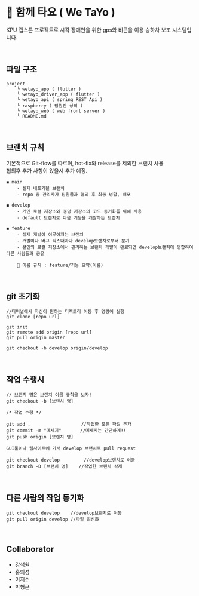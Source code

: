 # 🚌 함께 타요 ( We TaYo )

KPU 캡스톤 프로젝트로 시각 장애인을 위한 gps와 비콘을 이용
승하차 보조 시스템입니다.

<br>

## 파일 구조

```
project
    └ wetayo_app ( flutter )
    └ wetayo_driver_app ( flutter )
    └ wetayo_api ( spring REST Api )
    └ raspberry ( 팀원간 상의 )
    └ wetayo_web ( web front server )
    └ README.md
```

<br>

## 브랜치 규칙

기본적으로 Git-flow를 따르며, hot-fix와 release를 제외한 브랜치 사용<br>
협의후 추가 사항이 있을시 추가 예정.

```
◼ main
    - 실제 배포가될 브랜치
    - repo 총 관리자가 팀원들과 협의 후 최종 병합, 배포

◼ develop
    - 개인 로컬 저장소와 중앙 저장소의 코드 동기화를 위해 사용
    - default 브랜치로 다음 기능을 개발하는 브랜치

◼ feature
    - 실제 개발이 이루어지는 브랜치
    - 개발이나 버그 픽스때마다 develop브랜치로부터 분기
    - 본인의 로컬 저장소에서 관리하는 브랜치 개발이 완료되면 develop브랜치에 병합하여 다른 사람들과 공유

    🔹 이름 규칙 : feature/기능 요약(이름)

```

<br>

## git 초기화

```
//터미널에서 자신이 원하는 디렉토리 이동 후 명령어 실행
git clone [repo url]

git init
git remote add origin [repo url]
git pull origin master

git checkout -b develop origin/develop
```

<br>

## 작업 수행시

```
// 브랜치 명은 브랜치 이름 규칙을 보자!
git checkout -b [브랜치 명]

/* 작업 수행 */

git add .                   //작업한 모든 파일 추가
git commit -m "메세지"       //메세지는 간단하게!!
git push origin [브랜치 명]

GUI툴이나 웹사이트에 가서 develop 브랜치로 pull request

git checkout develop         //develop브랜치로 이동
git branch -D [브랜치 명]    //작업한 브랜치 삭제
```

<br>

## 다른 사람의 작업 동기화

```
git checkout develop    //develop브랜치로 이동
git pull origin develop //파일 최신화
```

<br>

## Collaborator

- 강석원
- 홍의성
- 이지수
- 박형근
